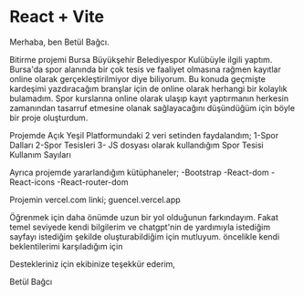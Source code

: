 # React + Vite

Merhaba, ben Betül Bağcı.

Bitirme projemi Bursa Büyükşehir Belediyespor Kulübüyle ilgili yaptım. Bursa'da spor alanında bir çok tesis ve faaliyet olmasına rağmen kayıtlar online olarak gerçekleştirilmiyor diye biliyorum. Bu konuda geçmişte kardeşimi yazdıracağım branşlar için de online olarak herhangi bir kolaylık bulamadım. Spor kurslarına online olarak ulaşıp kayıt yaptırmanın herkesin zamanından tasarruf etmesine olanak sağlayacağını düşündüğüm için böyle bir proje oluşturdum.

Projemde Açık Yeşil Platformundaki 2 veri setinden faydalandım;
1-Spor Dalları
2-Spor Tesisleri
3- JS dosyası olarak kullandığım Spor Tesisi Kullanım Sayıları

Ayrıca projemde yararlandığım kütüphaneler;
-Bootstrap
-React-dom
-React-icons
-React-router-dom

Projemin vercel.com linki;
guencel.vercel.app


Öğrenmek için daha önümde uzun bir yol olduğunun farkındayım. Fakat temel seviyede kendi bilgilerim ve chatgpt'nin de yardımıyla istediğim sayfayı istediğim şekilde oluşturabildiğim için mutluyum. öncelikle kendi beklentilerimi karşıladığım için 

Destekleriniz için ekibinize teşekkür ederim,

Betül Bağcı
